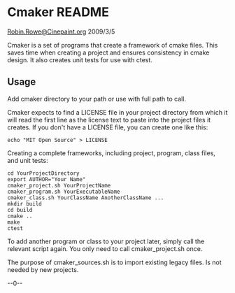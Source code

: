 # Cmaker README

Robin.Rowe@Cinepaint.org 2009/3/5

Cmaker is a set of programs that create a framework of cmake files. This saves time when creating a project and ensures consistency in cmake design. It also creates unit tests for use with ctest. 

## Usage

Add cmaker directory to your path or use with full path to call. 

Cmaker expects to find a LICENSE file in your project directory from which it will read the first line as the license text to paste into the project files it creates. If you don't have a LICENSE file, you can create one like this:

	echo "MIT Open Source" > LICENSE

Creating a complete frameworks, including project, program, class files, and unit tests:

	cd YourProjectDirectory
	export AUTHOR="Your Name"
	cmaker_project.sh YourProjectName
	cmaker_program.sh YourExecutableName
	cmaker_class.sh YourClassName AnotherClassName ...
	mkdir build
	cd build
	cmake ..
	make
	ctest

To add another program or class to your project later, simply call the relevant script again. You only need to call cmaker_project.sh once. 

The purpose of cmaker_sources.sh is to import existing legacy files. Is not needed by new projects.
	
--0--